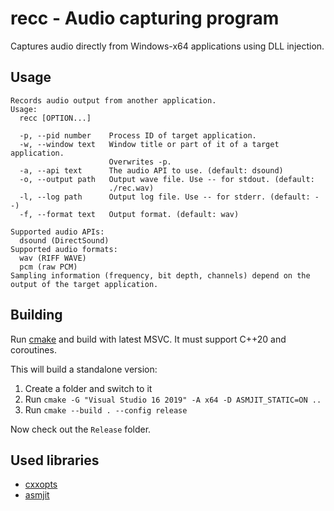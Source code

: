 # recc - Audio capturing program 

Captures audio directly from Windows-x64 applications using DLL injection.

## Usage

    Records audio output from another application.
    Usage:
      recc [OPTION...]

      -p, --pid number    Process ID of target application.
      -w, --window text   Window title or part of it of a target application.
                          Overwrites -p.
      -a, --api text      The audio API to use. (default: dsound)
      -o, --output path   Output wave file. Use -- for stdout. (default:
                          ./rec.wav)
      -l, --log path      Output log file. Use -- for stderr. (default: --)
      -f, --format text   Output format. (default: wav)

    Supported audio APIs:
      dsound (DirectSound)
    Supported audio formats:
      wav (RIFF WAVE)
      pcm (raw PCM)
    Sampling information (frequency, bit depth, channels) depend on the output of the target application.

## Building

Run [cmake](https://cmake.org/) and build with latest MSVC. It must support C++20 and coroutines.

This will build a standalone version:
1) Create a folder and switch to it
2) Run `cmake -G "Visual Studio 16 2019" -A x64 -D ASMJIT_STATIC=ON ..`
3) Run `cmake --build . --config release`

Now check out the `Release` folder.

## Used libraries

* [cxxopts](https://github.com/jarro2783/cxxopts)
* [asmjit](https://asmjit.com/)